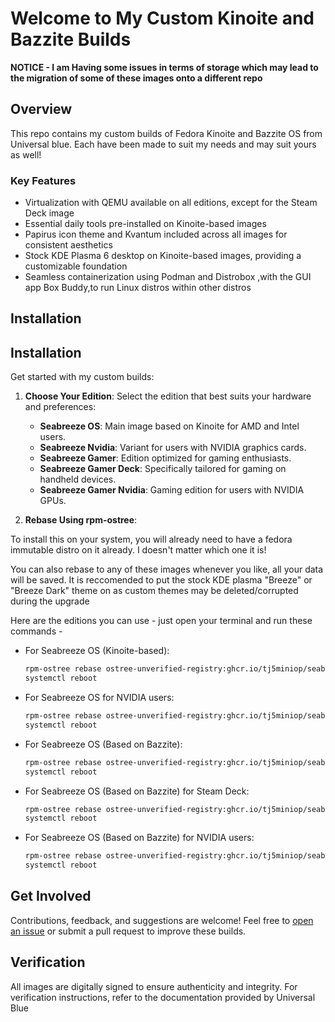 # Welcome to My Custom Kinoite and Bazzite Builds

********NOTICE - I am Having some issues in terms of storage which may lead to the migration of some of these images onto a different repo******** 


## Overview

This repo contains my custom builds of Fedora Kinoite and Bazzite OS from Universal blue. Each have been made to suit my needs and may suit yours as well!

### Key Features 

- Virtualization with QEMU available on all editions, except for the Steam Deck image
- Essential daily tools pre-installed on Kinoite-based images
- Papirus icon theme and Kvantum included across all images for consistent aesthetics
- Stock KDE Plasma 6 desktop on Kinoite-based images, providing a customizable foundation
- Seamless containerization using Podman and Distrobox ,with the GUI app Box Buddy,to run Linux distros within other distros

## Installation
## Installation

Get started with my custom builds:

1. **Choose Your Edition**: Select the edition that best suits your hardware and preferences:
   - **Seabreeze OS**: Main image based on Kinoite for AMD and Intel users.
   - **Seabreeze Nvidia**: Variant for users with NVIDIA graphics cards.
   - **Seabreeze Gamer**: Edition optimized for gaming enthusiasts.
   - **Seabreeze Gamer Deck**: Specifically tailored for gaming on handheld devices.
   - **Seabreeze Gamer Nvidia**: Gaming edition for users with NVIDIA GPUs.


2. **Rebase Using rpm-ostree**:

To install this on your system, you will already need to have a fedora immutable distro on it already. I doesn't matter which one it is!

You can also rebase to any of these images whenever you like, all your data will be saved. It is reccomended to put the stock KDE plasma "Breeze" or "Breeze Dark" theme on as custom themes may be deleted/corrupted during the upgrade

Here are the editions you can use - just open your terminal and run these commands - 

   - For Seabreeze OS (Kinoite-based):
     ```bash
     rpm-ostree rebase ostree-unverified-registry:ghcr.io/tj5miniop/seabreeze-os:latest
     systemctl reboot
     ```

   - For Seabreeze OS for NVIDIA users:
     ```bash
     rpm-ostree rebase ostree-unverified-registry:ghcr.io/tj5miniop/seabreeze-nvidia:latest
     systemctl reboot
     ```

   - For Seabreeze OS (Based on Bazzite):
     ```bash
     rpm-ostree rebase ostree-unverified-registry:ghcr.io/tj5miniop/seabreeze-gamer:latest
     systemctl reboot
     ```

   - For Seabreeze OS (Based on Bazzite) for Steam Deck:
     ```bash
     rpm-ostree rebase ostree-unverified-registry:ghcr.io/tj5miniop/seabreeze-gamer-deck:latest
     systemctl reboot
     ```

   - For Seabreeze OS (Based on Bazzite) for NVIDIA users:
     ```bash
     rpm-ostree rebase ostree-unverified-registry:ghcr.io/tj5miniop/seabreeze-gamer-nvidia:latest
     systemctl reboot
     ```


## Get Involved

Contributions, feedback, and suggestions are welcome! Feel free to [open an issue](https://github.com/tj5miniop/seabreeze-ublue-images/issues) or submit a pull request to improve these builds.

## Verification

All images are digitally signed to ensure authenticity and integrity. For verification instructions, refer to the documentation provided by Universal Blue 
